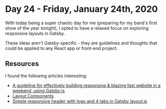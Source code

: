 # Day 24 - Friday, January 24th, 2020

With today being a super chaotic day for me (preparing for my band's first show of the year tonight), I opted to have a relaxed focus on exploring responsive layouts in Gatsby.

These ideas aren't Gatsby-specific - they are guidelines and thoughts that could be applied to any React app or front-end project.

## Resources

I found the following articles interesting:

+ [A guideline for effectively building responsive & blazing fast website in a weekend, using Gatsby.js](https://www.usegitflow.com/posts/a-guideline-to-effectively-build-a-responsive-blazing-fast-website/)
+ [Layout Components](https://www.gatsbyjs.org/docs/layout-components/)
+ [Simple responsive header with logo and 4 tabs in Gatsby layout.js](https://medium.com/@sgpropguide/simple-responsive-header-with-logo-and-4-tabs-in-gatsby-layout-js-63fb40748f34)
